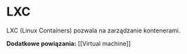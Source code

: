 # LXC
LXC (Linux Containers) pozwala na zarządzanie kontenerami.



**Dodatkowe powiązania:**
[[Virtual machine]]